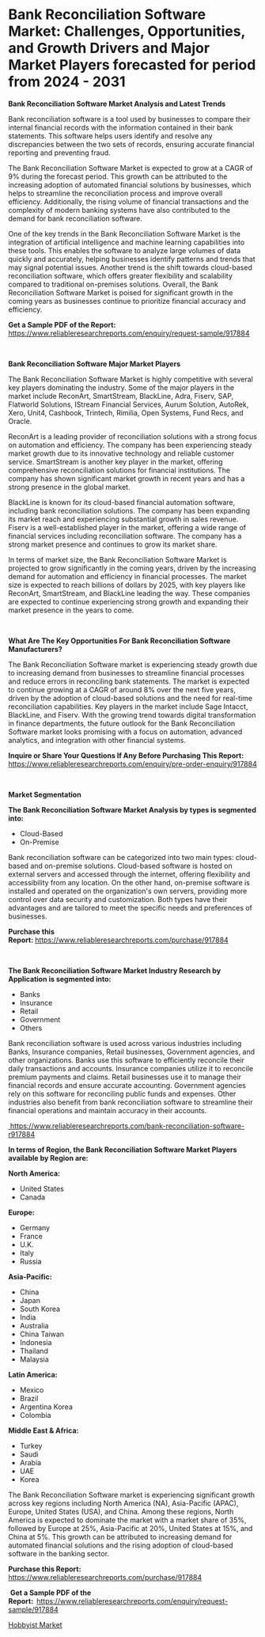 <p><h1>Bank Reconciliation Software Market: Challenges, Opportunities, and Growth Drivers and Major Market Players forecasted for period from 2024 - 2031</h1></p><p><strong>Bank Reconciliation Software Market Analysis and Latest Trends</strong></p>
<p><p>Bank reconciliation software is a tool used by businesses to compare their internal financial records with the information contained in their bank statements. This software helps users identify and resolve any discrepancies between the two sets of records, ensuring accurate financial reporting and preventing fraud.</p><p>The Bank Reconciliation Software Market is expected to grow at a CAGR of 9% during the forecast period. This growth can be attributed to the increasing adoption of automated financial solutions by businesses, which helps to streamline the reconciliation process and improve overall efficiency. Additionally, the rising volume of financial transactions and the complexity of modern banking systems have also contributed to the demand for bank reconciliation software.</p><p>One of the key trends in the Bank Reconciliation Software Market is the integration of artificial intelligence and machine learning capabilities into these tools. This enables the software to analyze large volumes of data quickly and accurately, helping businesses identify patterns and trends that may signal potential issues. Another trend is the shift towards cloud-based reconciliation software, which offers greater flexibility and scalability compared to traditional on-premises solutions. Overall, the Bank Reconciliation Software Market is poised for significant growth in the coming years as businesses continue to prioritize financial accuracy and efficiency.</p></p>
<p><strong>Get a Sample PDF of the Report:&nbsp;</strong> <a href="https://www.reliableresearchreports.com/enquiry/request-sample/917884">https://www.reliableresearchreports.com/enquiry/request-sample/917884</a></p>
<p>&nbsp;</p>
<p><strong>Bank Reconciliation Software Major Market Players</strong></p>
<p><p>The Bank Reconciliation Software Market is highly competitive with several key players dominating the industry. Some of the major players in the market include ReconArt, SmartStream, BlackLine, Adra, Fiserv, SAP, Flatworld Solutions, IStream Financial Services, Aurum Solution, AutoRek, Xero, Unit4, Cashbook, Trintech, Rimilia, Open Systems, Fund Recs, and Oracle.</p><p>ReconArt is a leading provider of reconciliation solutions with a strong focus on automation and efficiency. The company has been experiencing steady market growth due to its innovative technology and reliable customer service. SmartStream is another key player in the market, offering comprehensive reconciliation solutions for financial institutions. The company has shown significant market growth in recent years and has a strong presence in the global market.</p><p>BlackLine is known for its cloud-based financial automation software, including bank reconciliation solutions. The company has been expanding its market reach and experiencing substantial growth in sales revenue. Fiserv is a well-established player in the market, offering a wide range of financial services including reconciliation software. The company has a strong market presence and continues to grow its market share.</p><p>In terms of market size, the Bank Reconciliation Software Market is projected to grow significantly in the coming years, driven by the increasing demand for automation and efficiency in financial processes. The market size is expected to reach billions of dollars by 2025, with key players like ReconArt, SmartStream, and BlackLine leading the way. These companies are expected to continue experiencing strong growth and expanding their market presence in the years to come.</p></p>
<p>&nbsp;</p>
<p><strong>What Are The Key Opportunities For Bank Reconciliation Software Manufacturers?</strong></p>
<p><p>The Bank Reconciliation Software market is experiencing steady growth due to increasing demand from businesses to streamline financial processes and reduce errors in reconciling bank statements. The market is expected to continue growing at a CAGR of around 8% over the next five years, driven by the adoption of cloud-based solutions and the need for real-time reconciliation capabilities. Key players in the market include Sage Intacct, BlackLine, and Fiserv. With the growing trend towards digital transformation in finance departments, the future outlook for the Bank Reconciliation Software market looks promising with a focus on automation, advanced analytics, and integration with other financial systems.</p></p>
<p><strong>Inquire or Share Your Questions If Any Before Purchasing This Report:</strong> <a href="https://www.reliableresearchreports.com/enquiry/pre-order-enquiry/917884">https://www.reliableresearchreports.com/enquiry/pre-order-enquiry/917884</a></p>
<p>&nbsp;</p>
<p><strong>Market Segmentation</strong></p>
<p><strong>The Bank Reconciliation Software Market Analysis by types is segmented into:</strong></p>
<p><ul><li>Cloud-Based</li><li>On-Premise</li></ul></p>
<p><p>Bank reconciliation software can be categorized into two main types: cloud-based and on-premise solutions. Cloud-based software is hosted on external servers and accessed through the internet, offering flexibility and accessibility from any location. On the other hand, on-premise software is installed and operated on the organization's own servers, providing more control over data security and customization. Both types have their advantages and are tailored to meet the specific needs and preferences of businesses.</p></p>
<p><strong>Purchase this Report:&nbsp;</strong><a href="https://www.reliableresearchreports.com/purchase/917884">https://www.reliableresearchreports.com/purchase/917884</a></p>
<p>&nbsp;</p>
<p><strong>The Bank Reconciliation Software Market Industry Research by Application is segmented into:</strong></p>
<p><ul><li>Banks</li><li>Insurance</li><li>Retail</li><li>Government</li><li>Others</li></ul></p>
<p><p>Bank reconciliation software is used across various industries including Banks, Insurance companies, Retail businesses, Government agencies, and other organizations. Banks use this software to efficiently reconcile their daily transactions and accounts. Insurance companies utilize it to reconcile premium payments and claims. Retail businesses use it to manage their financial records and ensure accurate accounting. Government agencies rely on this software for reconciling public funds and expenses. Other industries also benefit from bank reconciliation software to streamline their financial operations and maintain accuracy in their accounts.</p></p>
<p><a href="https://www.reliableresearchreports.com/bank-reconciliation-software-r917884">&nbsp;https://www.reliableresearchreports.com/bank-reconciliation-software-r917884</a></p>
<p><strong>In terms of Region, the Bank Reconciliation Software Market Players available by Region are:</strong></p>
<p>
    <p> <strong> North America: </strong>
        <ul>
            <li>United States</li>
            <li>Canada</li>
        </ul>
        </p> 
    <p> <strong> Europe: </strong>
        <ul>
            <li>Germany</li>
            <li>France</li>
            <li>U.K.</li>
            <li>Italy</li>
            <li>Russia</li>
        </ul>
        </p> 
    <p> <strong> Asia-Pacific: </strong>
        <ul>
            <li>China</li>
            <li>Japan</li>
            <li>South Korea</li>
            <li>India</li>
            <li>Australia</li>
            <li>China Taiwan</li>
            <li>Indonesia</li>
            <li>Thailand</li>
            <li>Malaysia</li>
        </ul>
        </p> 
    <p> <strong> Latin America: </strong>
        <ul>
            <li>Mexico</li>
            <li>Brazil</li>
            <li>Argentina Korea</li>
            <li>Colombia</li>
        </ul>
        </p> 
    <p> <strong> Middle East & Africa: </strong>
        <ul>
            <li>Turkey</li>
            <li>Saudi</li>
            <li>Arabia</li>
            <li>UAE</li>
            <li>Korea</li>
        </ul>
    </p>
    </p>
<p><p>The Bank Reconciliation Software market is experiencing significant growth across key regions including North America (NA), Asia-Pacific (APAC), Europe, United States (USA), and China. Among these regions, North America is expected to dominate the market with a market share of 35%, followed by Europe at 25%, Asia-Pacific at 20%, United States at 15%, and China at 5%. This growth can be attributed to increasing demand for automated financial solutions and the rising adoption of cloud-based software in the banking sector.</p></p>
<p><strong>Purchase this Report: </strong><a href="https://www.reliableresearchreports.com/purchase/917884">https://www.reliableresearchreports.com/purchase/917884</a></p>
<p>&nbsp;<strong>Get a Sample PDF of the Report:&nbsp;&nbsp;</strong><a href="https://www.reliableresearchreports.com/enquiry/request-sample/917884">https://www.reliableresearchreports.com/enquiry/request-sample/917884</a></p>
<p><strong></strong></p>
<p><p><a href="https://github.com/MaraKoelpin2023/Market-Research-Report-List-2/blob/main/hobbyist-market.md">Hobbyist Market</a></p></p>
